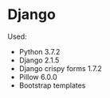 # Django
Used:
* Python 3.7.2
* Django 2.1.5
* Django crispy forms 1.7.2
* Pillow 6.0.0
* Bootstrap templates
